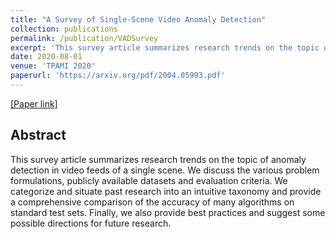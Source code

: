```yaml
---
title: "A Survey of Single-Scene Video Anomaly Detection"
collection: publications
permalink: /publication/VADSurvey
excerpt: 'This survey article summarizes research trends on the topic of anomaly detection in videos'
date: 2020-08-01
venue: 'TPAMI 2020'
paperurl: 'https://arxiv.org/pdf/2004.05993.pdf'
---
```


[[Paper link]](https://arxiv.org/abs/2004.05993)

## Abstract

This survey article summarizes research trends on the topic of anomaly detection in video feeds of a single scene. We discuss the various problem formulations, publicly available datasets and evaluation criteria. We categorize and situate past research into an intuitive taxonomy and provide a comprehensive comparison of the accuracy of many algorithms on standard test sets. Finally, we also provide best practices and suggest some possible directions for future research.

